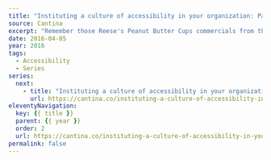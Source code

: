 ```yaml
---
title: "Instituting a culture of accessibility in your organization: Part 1"
source: Cantina
excerpt: "Remember those Reese's Peanut Butter Cups commercials from the 1980s? A couple of hapless people would be walking down the street, one with a chocolate bar and the other with a jar of peanut butter"
date: 2016-04-05
year: 2016
tags:
  - Accessibility
  - Series
series:
  next:
    - title: "Instituting a culture of accessibility in your organization: Part 2"
      url: https://cantina.co/instituting-a-culture-of-accessibility-in-your-organization-part-2/
eleventyNavigation:
  key: {{ title }}
  parent: {{ year }}
  order: 2
  url: https://cantina.co/instituting-a-culture-of-accessibility-in-your-organization/
permalink: false
---
```

